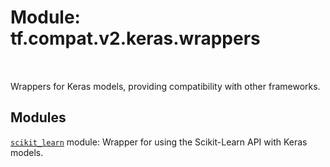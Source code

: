 <div itemscope itemtype="http://developers.google.com/ReferenceObject">
<meta itemprop="name" content="tf.compat.v2.keras.wrappers" />
<meta itemprop="path" content="Stable" />
</div>

# Module: tf.compat.v2.keras.wrappers


<table class="tfo-notebook-buttons tfo-api" align="left">
</table>



Wrappers for Keras models, providing compatibility with other frameworks.



## Modules

[`scikit_learn`](../../../../tf/compat/v2/keras/wrappers/scikit_learn.md) module: Wrapper for using the Scikit-Learn API with Keras models.

